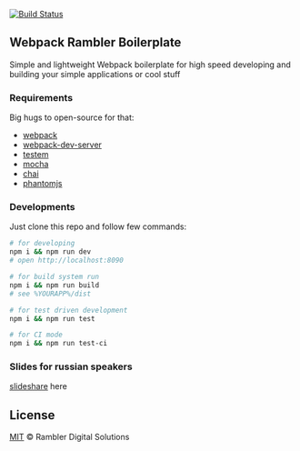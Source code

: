 [![Build Status](https://travis-ci.org/rambler-digital-solutions/rambler-webpack-boilerplate.svg?branch=master)](https://travis-ci.org/rambler-digital-solutions/rambler-webpack-boilerplate)

## Webpack Rambler Boilerplate
Simple and lightweight Webpack boilerplate for high speed developing and building your simple applications or cool stuff

### Requirements
Big hugs to open-source for that:
- [webpack](https://github.com/webpack/webpack)
- [webpack-dev-server](https://github.com/webpack/webpack-dev-server)
- [testem](https://github.com/testem/testem)
- [mocha](https://github.com/mochajs/mocha)
- [chai](https://github.com/chaijs/chai)
- [phantomjs](https://github.com/ariya/phantomjs/)

### Developments
Just clone this repo and follow few commands:

```bash
# for developing
npm i && npm run dev
# open http://localhost:8090
```

```bash
# for build system run
npm i && npm run build
# see %YOURAPP%/dist
```

```bash
# for test driven development
npm i && npm run test
```

```bash
# for CI mode
npm i && npm run test-ci
```

### Slides for russian speakers
[slideshare](http://goo.gl/WV5fPt) here

## License

[MIT](http://www.opensource.org/licenses/mit-license.php) © Rambler Digital Solutions
